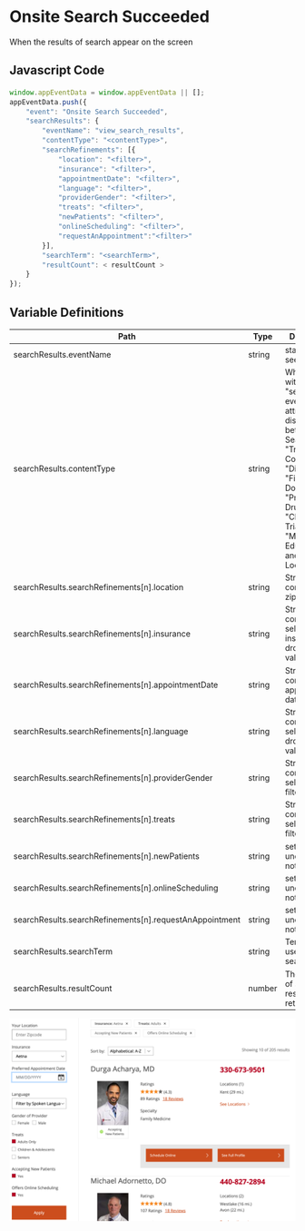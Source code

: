 # Onsite Search Succeeded

When the results of search appear on the screen

## Javascript Code
```js
window.appEventData = window.appEventData || [];
appEventData.push({
    "event": "Onsite Search Succeeded",
    "searchResults": {
        "eventName": "view_search_results",
        "contentType": "<contentType>",
        "searchRefinements": [{
            "location": "<filter>",
            "insurance": "<filter>",
            "appointmentDate": "<filter>",
            "language": "<filter>",
            "providerGender": "<filter>",
            "treats": "<filter>",
            "newPatients": "<filter>",
            "onlineScheduling": "<filter>",
            "requestAnAppointment":"<filter>"
        }],
        "searchTerm": "<searchTerm>",
        "resultCount": < resultCount >
    }
});
```

## Variable Definitions

|Path|Type|Description|Example|
| --- | --- | --- | --- |
|searchResults.eventName|string|static value, see examples|view\_search\_results|
|searchResults.contentType|string|When used with the "search" event, this attribute will distinguish between "Site Search", "Treatments & Conditions", "Diagnostics", "Find a Doctor", "Prescription Drugs", "Clinical Trials", "Medical Education" and "Find a Location".|"Site Search", "Treatments & Conditions", "Diagnostics", "Find a Doctor", "Prescription Drugs", "Clinical Trials", "Medical Education", "Find a Location"|
|searchResults.searchRefinements[n].location|string|String containing the zip code|location:44101|
|searchResults.searchRefinements[n].insurance|string|String containing the selected insurance dropdown value|insursance:Anthem|
|searchResults.searchRefinements[n].appointmentDate|string|String containing the appointment date|appointmentDate:12-2-2023|
|searchResults.searchRefinements[n].language|string|String containing the selected dropdown value|language:spanish|
|searchResults.searchRefinements[n].providerGender|string| String containing the selected filters |providerGender:Female|
|searchResults.searchRefinements[n].treats|string|String containing the selected filters |treats:adults,seniors|
|searchResults.searchRefinements[n].newPatients|string|set to undefined if not selected|newPatients:yes|
|searchResults.searchRefinements[n].onlineScheduling|string|set to undefined if not selected |onlineScheduling:yes|
|searchResults.searchRefinements[n].requestAnAppointment|string|set to undefined if not selected |requestAnAppointment:yes|
|searchResults.searchTerm|string|Term the user used in search|"cancer", "dr. smith"|
|searchResults.resultCount|number|The number of search results returned|2, 300, 1000|



<p><img title="RFI Complete" src="https://github.com/searchdiscovery/Apollo-Documentation-UH-Hospital---CJA/blob/main/images/View%20Search%20Results.png?raw=true" alt="" /></p>
